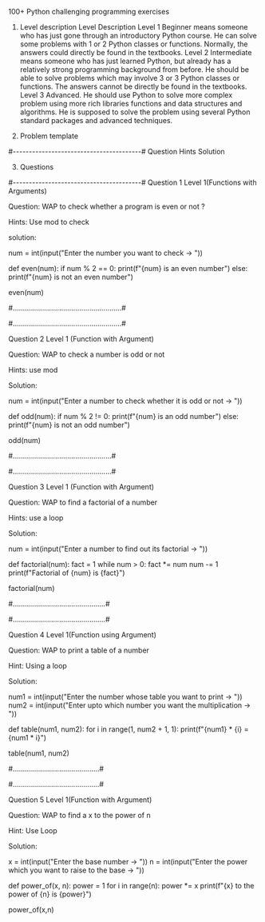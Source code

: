 100+ Python challenging programming exercises

1.	Level description
Level	Description
Level 1	Beginner means someone who has just gone through an introductory Python course. He can solve some problems with 1 or 2 Python classes or functions. Normally, the answers could directly be found in the textbooks.
Level 2	Intermediate means someone who has just learned Python, but already has a relatively strong programming background from before. He should be able to solve problems which may involve 3 or 3 Python classes or functions. The answers cannot be directly be found in the textbooks.
Level 3	Advanced. He should use Python to solve more complex problem using more rich libraries functions and data structures and algorithms. He is supposed to solve the problem using several Python standard packages and advanced techniques.

2.	Problem template

#----------------------------------------#
Question
Hints
Solution

3.	Questions

#----------------------------------------#
Question 1
Level 1(Functions with Arguments)

Question:
WAP to check whether a program is even or not ?

Hints: Use mod to check

solution:

num = int(input("Enter the number you want to check -> "))

def even(num):
    if num % 2 == 0:
        print(f"{num} is an even number")
    else:
        print(f"{num} is not an even number")
        
even(num)        

#......................................................#

#......................................................#

Question 2
Level 1 (Function with Argument)

Question:
WAP to check a number is odd or not

Hints: use mod

Solution:

num = int(input("Enter a number to check whether it is odd or not -> "))

def odd(num):
    if num % 2 != 0:
        print(f"{num} is an odd number")
    else:
        print(f"{num} is not an odd number")
        
odd(num)    

#.................................................#

#.................................................#

Question 3
Level 1  (Function with Argument)

Question:
WAP to find a factorial of a number

Hints: use a loop

Solution:

num = int(input("Enter a number to find out its factorial -> "))

def factorial(num):
    fact = 1
    while num > 0:
        fact *= num
        num -= 1
    print(f"Factorial of {num} is {fact}")    

factorial(num)        

#..............................................#

#..............................................#

Question 4
Level 1(Function using Argument)

Question:
WAP to print a table of a number

Hint: Using a loop

Solution:

num1 = int(input("Enter the number whose table you want to print -> "))
num2 = int(input("Enter upto which number you want the multiplication -> "))

def table(num1, num2):
    for i in range(1, num2 + 1, 1):
        print(f"{num1} * {i} = {num1 * i}")
        
table(num1, num2)        

#...........................................#

#...........................................#

Question 5
Level 1(Function with Argument)

Question:
WAP to find a x to the power of n

Hint: Use Loop

Solution:

x = int(input("Enter the base number -> "))
n = int(input("Enter the power which you want to raise to the base -> "))

def power_of(x, n):
    power = 1
    for i in range(n):
        power *= x
    print(f"{x} to the power of {n} is {power}")    

power_of(x,n)
